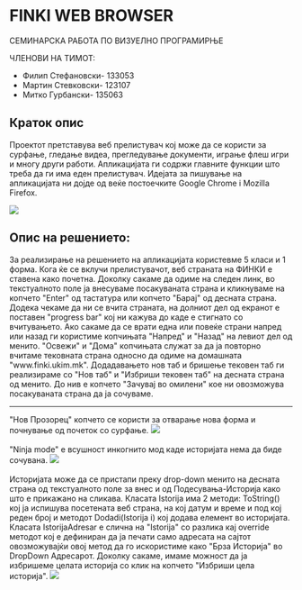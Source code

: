 <h1> <b> FINKI WEB BROWSER </b> </h1>
СЕМИНАРСКА РАБОТА ПО ВИЗУЕЛНО ПРОГРАМИРЊЕ

ЧЛЕНОВИ НА ТИМОТ:

<ul>
<li> Филип Стефановски- 133053 </li>

<li> Мартин Стевковски- 123107 </li>

<li> Митко Гурбански- 135063 </li>
</ul>

<h2> <b> Краток опис </b> </h2>
<p>Проектот претставува веб прелистувач кој може да се користи за сурфање, гледање видеа, прегледување документи, играње флеш игри
и многу други работи. Апликацијата ги содржи главните функции што треба да ги има еден прелистувач. Идејата за пишување на
апликацијата ни дојде од веќе постоечките Google Chrome i Mozilla Firefox. </p>
<img src="http://i.imgur.com/cHq2cZU.jpg">
<h2> <b> Опис на решението: </b> </h2>

<p>
За реализирање на решението на апликацијата користевме 5 класи и 1 форма. Кога ќе се вклучи прелистувачот, веб страната на ФИНКИ 
е ставена како почетна. Доколку сакаме да одиме на следен линк, во текстуалното поле ја внесуваме посакуваната страна и кликнуваме
на копчето "Enter" од тастатура или копчето "Барај" од десната страна. Додека чекаме да ни се вчита страната, на долниот дел од
екранот е поставен "progress bar" кој ни кажува до каде е стигнато со вчитувањето. Ако сакаме да се врати една или повеќе страни
напред или назад ги користиме копчињата "Напред" и "Назад" на левиот дел од менито. "Освежи" и "Дома" копчињата служат за да 
ја повторно вчитаме тековната страна односно да одиме на домашната "www.finki.ukim.mk". Додадавањето нов таб и бришење тековен таб
ги реализираме со "Нов таб" и "Избриши тековен таб" на десната страна од менито. До нив е копчето "Зачувај во омилени" кое ни 
овозможува посакуваната страна да ја сочуваме.
</p>

<hr>
"Нов Прозорец" копчето се користи за отварање нова форма и почнување од почеток со сурфање. 
<img src="http://i.imgur.com/8gBvUjy.jpg"/>
<br>
<br>
"Ninja mode" е всушност инкогнито мод каде историјата нема да биде сочувана.
<img src="http://i.imgur.com/5mVUSv0.jpg"/>
<br>
<br>
Историјата може да се пристапи преку drop-down  менито на десната страна од текстуалното поле за внес и од Подесувања-Историја како што е прикажано на сликава.
Класата Istorija има 2 методи: ToString() кој ја испишува посетената веб страна, на кој датум и време и под кој реден број и 
методот Dodadi(Istorija i) кој додава елемент во историјата.  Класата IstorijaAdresar е слична на "Istorija" со разлика кај override методот кој е дефиниран да ја печати само адресата на сајтот овозможувајќи овој метод да го искористиме како "Брза Историја" во DropDown Адресарот. 
Доколку сакаме, имаме можност да ја избришеме целата историја со клик на копчето "Избриши цела историја".
<img src="http://i.imgur.com/HRb7A3D.jpg"/>
<br>
<br>
